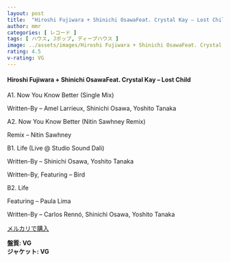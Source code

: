 ```yaml
---
layout: post
title:  "Hiroshi Fujiwara + Shinichi OsawaFeat. Crystal Kay – Lost Child"
author: mmr
categories: [ レコード ]
tags: [ ハウス, Jポップ, ディープハウス ]
image: ../assets/images/Hiroshi Fujiwara + Shinichi OsawaFeat. Crystal Kay – Lost Child.jpg
rating: 4.5
v-rating: VG
---
```


#### Hiroshi Fujiwara + Shinichi OsawaFeat. Crystal Kay – Lost Child

A1. Now You Know Better (Single Mix)

Written-By – Amel Larrieux, Shinichi Osawa, Yoshito Tanaka

A2. Now You Know Better (Nitin Sawhney Remix)

Remix – Nitin Sawhney

B1. Life (Live @ Studio Sound Dali)

Written-By – Shinichi Osawa, Yoshito Tanaka

Written-By, Featuring – Bird


B2. Life

Featuring – Paula Lima

Written-By – Carlos Rennó, Shinichi Osawa, Yoshito Tanaka

[メルカリで購入](https://jp.mercari.com/item/m14264129378)

<div class="mt-4 mb-4 d-flex align-items-center">
<strong class="mr-1">盤質: VG</strong>
</div>
<div class="mt-4 mb-4 d-flex align-items-center">
<strong class="mr-1">ジャケット: VG</strong>
</div>
